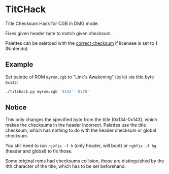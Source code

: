 # TitCHack
Title Checksum Hack for CGB in DMG mode.

Fixes given header byte to match given checksum.

Palettes can be seletced with the [correct checksum](https://tcrf.net/Notes:Game_Boy_Color_Bootstrap_ROM) if licensee is set to 1 (Nintendo).

## Example
Set palette of ROM `myrom.cgb` to "Link's Awakening" (`0x70`) via title byte `0x142`:

```sh
./titchack.py myrom.cgb '$142' '0x70'
```
## Notice
This only changes the specified byte from the title (0x134-0x143), which makes the checksums in the header incorrect. Palettes use the title checksum, which has nothing to do with the header checksum or global checksum.

You still need to run `rgbfix -f h` (only header, will boot) or `rgbfix -f hg` (header and global) to fix those.

Some original roms had checksums collision, those are distinguished by the 4th character of the title, which has to be set beforehand.
